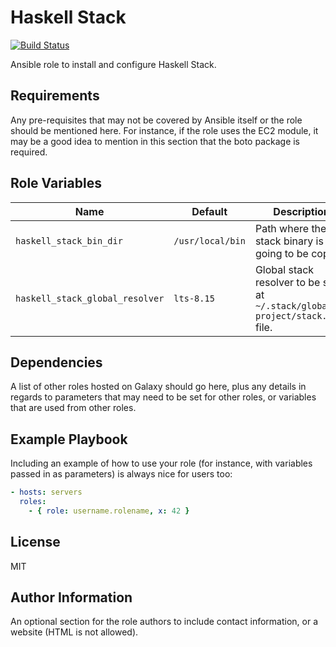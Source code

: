 # Haskell Stack

[![Build Status](https://travis-ci.org/sestrella/haskell-stack.svg?branch=master)](https://travis-ci.org/sestrella/haskell-stack)

Ansible role to install and configure Haskell Stack.

## Requirements

Any pre-requisites that may not be covered by Ansible itself or the role should
be mentioned here. For instance, if the role uses the EC2 module, it may be a
good idea to mention in this section that the boto package is required.

## Role Variables

| Name                            | Default          | Description
| ---                             | ---              | ---
| `haskell_stack_bin_dir`         | `/usr/local/bin` | Path where the stack binary is going to be copied.
| `haskell_stack_global_resolver` | `lts-8.15`       | Global stack resolver to be set at `~/.stack/global-project/stack.yaml` file.

## Dependencies

A list of other roles hosted on Galaxy should go here, plus any details in
regards to parameters that may need to be set for other roles, or variables
that are used from other roles.

Example Playbook
----------------

Including an example of how to use your role (for instance, with variables
passed in as parameters) is always nice for users too:

```YAML
- hosts: servers
  roles:
    - { role: username.rolename, x: 42 }
```

## License

MIT

## Author Information

An optional section for the role authors to include contact information, or a
website (HTML is not allowed).

